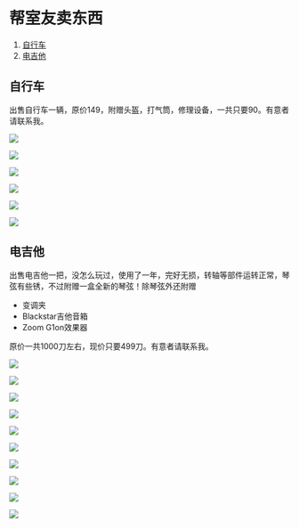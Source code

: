 # 帮室友卖东西

1. [自行车](#自行车)
1. [电吉他](#电吉他)

## 自行车

出售自行车一辆，原价149，附赠头盔，打气筒，修理设备，一共只要90。有意者请联系我。

![](/image/bike1.jpg)

![](/image/bike2.jpg)

![](/image/bike3.jpg)

![](/image/bike4.jpg)

![](/image/bike5.jpg)

![](/image/bike6.jpg)

## 电吉他

出售电吉他一把，没怎么玩过，使用了一年，完好无损，转轴等部件运转正常，琴弦有些锈，不过附赠一盒全新的琴弦！除琴弦外还附赠
- 变调夹
- Blackstar吉他音箱
- Zoom G1on效果器

原价一共1000刀左右，现价只要499刀。有意者请联系我。

![](/image/guitar2-1.jpg)

![](/image/guitar2-2.jpg)

![](/image/guitar2-3.jpg)

![](/image/guitar2-4.jpg)

![](/image/guitar2-5.jpg)

![](/image/guitar2-6.jpg)

![](/image/guitar2-7.jpg)

![](/image/guitar2-8.jpg)

![](/image/guitar2-9.jpg)

![](/image/guitar2-10.jpg)
